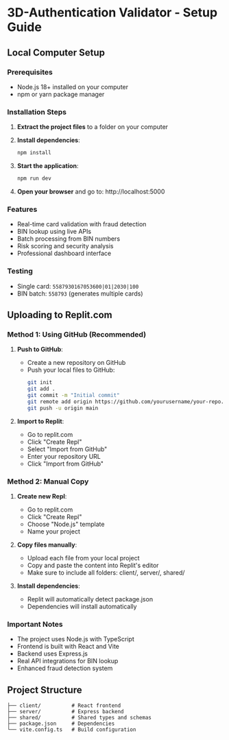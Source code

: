 # 3D-Authentication Validator - Setup Guide

## Local Computer Setup

### Prerequisites
- Node.js 18+ installed on your computer
- npm or yarn package manager

### Installation Steps

1. **Extract the project files** to a folder on your computer

2. **Install dependencies**:
   ```bash
   npm install
   ```

3. **Start the application**:
   ```bash
   npm run dev
   ```

4. **Open your browser** and go to: http://localhost:5000

### Features
- Real-time card validation with fraud detection
- BIN lookup using live APIs
- Batch processing from BIN numbers
- Risk scoring and security analysis
- Professional dashboard interface

### Testing
- Single card: `5587930167053600|01|2030|100`
- BIN batch: `558793` (generates multiple cards)

## Uploading to Replit.com

### Method 1: Using GitHub (Recommended)

1. **Push to GitHub**:
   - Create a new repository on GitHub
   - Push your local files to GitHub:
     ```bash
     git init
     git add .
     git commit -m "Initial commit"
     git remote add origin https://github.com/yourusername/your-repo.git
     git push -u origin main
     ```

2. **Import to Replit**:
   - Go to replit.com
   - Click "Create Repl"
   - Select "Import from GitHub"
   - Enter your repository URL
   - Click "Import from GitHub"

### Method 2: Manual Copy

1. **Create new Repl**:
   - Go to replit.com
   - Click "Create Repl"
   - Choose "Node.js" template
   - Name your project

2. **Copy files manually**:
   - Upload each file from your local project
   - Copy and paste the content into Replit's editor
   - Make sure to include all folders: client/, server/, shared/

3. **Install dependencies**:
   - Replit will automatically detect package.json
   - Dependencies will install automatically

### Important Notes
- The project uses Node.js with TypeScript
- Frontend is built with React and Vite
- Backend uses Express.js
- Real API integrations for BIN lookup
- Enhanced fraud detection system

## Project Structure
```
├── client/          # React frontend
├── server/          # Express backend
├── shared/          # Shared types and schemas
├── package.json     # Dependencies
└── vite.config.ts   # Build configuration
```